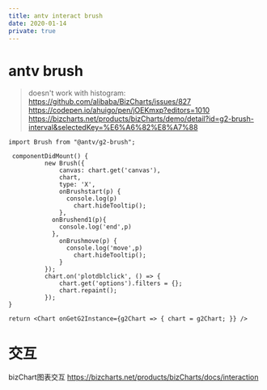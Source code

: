 ```yaml
---
title: antv interact brush
date: 2020-01-14
private: true
---
```

# antv brush
> doesn't work with histogram: https://github.com/alibaba/BizCharts/issues/827
https://codepen.io/ahuigo/pen/jOEKmxp?editors=1010
https://bizcharts.net/products/bizCharts/demo/detail?id=g2-brush-interval&selectedKey=%E6%A6%82%E8%A7%88


    import Brush from "@antv/g2-brush";

     componentDidMount() {
              new Brush({
                  canvas: chart.get('canvas'),
                  chart,
                  type: 'X',
                  onBrushstart(p) {
                    console.log(p)
                      chart.hideTooltip();
                  },
                onBrushend1(p){
                  console.log('end',p)
                },
                  onBrushmove(p) {
                    console.log('move',p)
                      chart.hideTooltip();
                  }
              });
              chart.on('plotdblclick', () => {
                  chart.get('options').filters = {};
                  chart.repaint();
              });
    }

    return <Chart onGetG2Instance={g2Chart => { chart = g2Chart; }} />


# 交互
bizChart图表交互
https://bizcharts.net/products/bizCharts/docs/interaction
